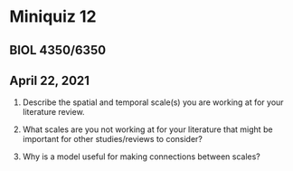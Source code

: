 # Miniquiz 12
## BIOL 4350/6350
## April 22, 2021

1. Describe the spatial and temporal scale(s) you are working at for your literature review.

2. What scales are you not working at for your literature that might be important for other studies/reviews to consider?

3. Why is a model useful for making connections between scales?